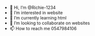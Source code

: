 - 👋 Hi, I’m @Richie-1234
- 👀 I’m interested in website 
- 🌱 I’m currently learning html
- 💞️ I’m looking to collaborate on websites 
- 📫 How to reach me 0547984106

<!---
Richie-1234/Richie-1234 is a ✨ special ✨ repository because its `README.md` (this file) appears on your GitHub profile.
You can click the Preview link to take a look at your changes.
--->
